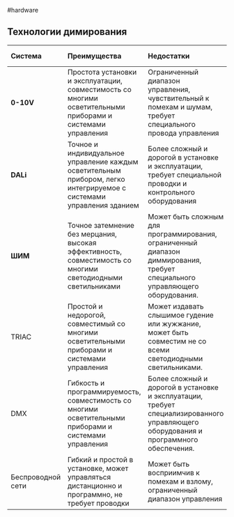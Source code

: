 #hardware 

## Технологии димирования

| Система           | Преимущества                                                                                                         | Недостатки                                                                                                                            | области применения                                                                      |     |
| :---------------- | :------------------------------------------------------------------------------------------------------------------- | :------------------------------------------------------------------------------------------------------------------------------------ | :-------------------------------------------------------------------------------------- | --- |
| **0-10V**         | Простота установки и эксплуатации, совместимость со многими осветительными приборами и системами управления          | Ограниченный диапазон управления, чувствительный к помехам и шумам, требует специального провода управления                           | Простые применения диммирования, модернизация существующих систем освещения             |     |
| **DALi**          | Точное и индивидуальное управление каждым осветительным прибором, легко интегрируемое с системами управления зданием | Более сложный и дорогой в установке и эксплуатации, требует специальной проводки и контрольного оборудования                          | Крупные коммерческие и промышленные объекты, высококачественное архитектурное освещение |     |
| **ШИМ**           | Точное затемнение без мерцания, высокая эффективность, совместимость со многими светодиодными светильниками          | Может быть сложным для программирования, ограниченный диапазон диммирования, требует специального управляющего оборудования.          | Применение светодиодного освещения, включая высотное и наружное освещение               |     |
| TRIAC             | Простой и недорогой, совместимый со многими осветительными приборами и системами управления                          | Может издавать слышимое гудение или жужжание, может быть совместим не со всеми светодиодными светильниками.                           | Применение в жилых и коммерческих помещениях                                            |     |
| DMX               | Гибкость и программируемость, совместимость со многими осветительными приборами и системами управления               | Более сложный и дорогой в установке и эксплуатации, требует специализированного управляющего оборудования и программного обеспечения. | Сценическое освещение, театральные постановки, архитектурное освещение                  |     |
| Беспроводной сети | Гибкий и простой в установке, может управляться дистанционно и программно, не требует проводки                       | Может быть восприимчив к помехам и взлому, ограниченный диапазон управления                                                           | Освещение жилых и коммерческих помещений, системы умного дома                           |     |